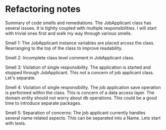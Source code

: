 # Refactoring notes

Summary of code smells and remediations. The JobApplicant class has several issues. It is tightly coupled with multiple responsibilities. I will start with trivial ones first and walk my way through various smells.

Smell 1: The JobApplicant instance variables are placed arcoss the class. Rearranging to the top of the class to improve readability.

Smell 2: Incomplete class level comment in JobApplicant class.

Smell 3: Violation of single responsibility. The application is started and stopped through JobApplicant. This not a concern of job applicant class. Let's separate.

Smell 4: Violation of single responsibility. The job application save operation is performed within the class. This is concern of a data access layer. The domain entity should not worry about db operations. This could be a good time to introduce separate packages.

Smell 5: Separation of concerns: The job applicant currently handles several name related aspects. This can be separated into a Name. Lets start with tests.


